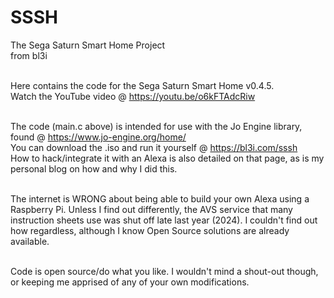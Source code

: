# SSSH
The Sega Saturn Smart Home Project<br>
from bl3i<br><br>

Here contains the code for the Sega Saturn Smart Home v0.4.5.<br>
Watch the YouTube video @ https://youtu.be/o6kFTAdcRiw<br><br>

The code (main.c above) is intended for use with the Jo Engine library, found @ https://www.jo-engine.org/home/<br>
You can download the .iso and run it yourself @ https://bl3i.com/sssh<br>
How to hack/integrate it with an Alexa is also detailed on that page, as is my personal blog on how and why I did this.<br><br>

The internet is WRONG about being able to build your own Alexa using a Raspberry Pi. Unless I find out differently, the AVS service that many instruction sheets use was shut off late last year (2024). I couldn't find out how regardless, although I know Open Source solutions are already available.<br><br>

Code is open source/do what you like. I wouldn't mind a shout-out though, or keeping me apprised of any of your own modifications.<br>
